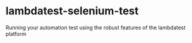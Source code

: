 # lambdatest-selenium-test
Running your automation test using the robust features of the lambdatest platform

